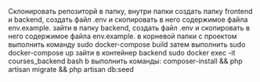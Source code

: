 Склонировать репозиторй в папку,
внутри папки создать папку frontend и backend,
создать файл .env и скопировать в него содержимое файла env.example.
зайти в папку backend, создать файл .env и скопировать в него содержимое файла env.example.
в корневой папки с проектом выполнить команду sudo docker-compose build
затем выполнить sudo docker-compose up
зайти в контейнер backend sudo docker exec -it courses_backend bash b выполнить команды: composer-install && php artisan migrate && php artisan db:seed
